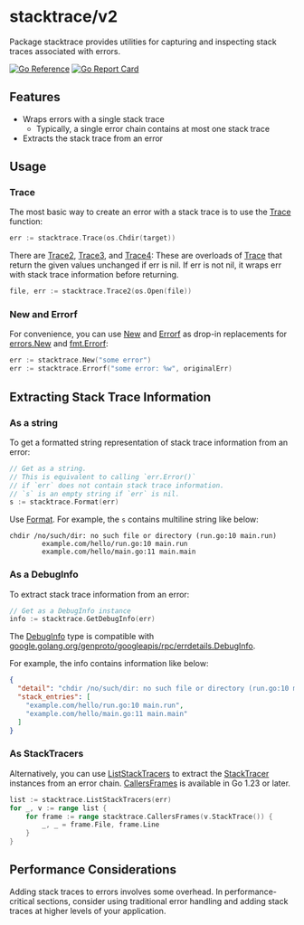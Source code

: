 # stacktrace/v2

Package stacktrace provides utilities for capturing and inspecting stack traces associated with errors.

[![Go Reference](https://pkg.go.dev/badge/github.com/goaux/stacktrace/v2.svg)](https://pkg.go.dev/github.com/goaux/stacktrace/v2)
[![Go Report Card](https://goreportcard.com/badge/github.com/goaux/stacktrace/v2)](https://goreportcard.com/report/github.com/goaux/stacktrace/v2)

## Features

- Wraps errors with a single stack trace
  - Typically, a single error chain contains at most one stack trace
- Extracts the stack trace from an error

## Usage

### Trace

The most basic way to create an error with a stack trace is to use the [Trace][] function:

```go
err := stacktrace.Trace(os.Chdir(target))
```

There are [Trace2][], [Trace3][], and [Trace4][]:
These are overloads of [Trace][] that return the given values unchanged if err is nil.
If err is not nil, it wraps err with stack trace information before returning.

[Trace]: https://pkg.go.dev/github.com/goaux/stacktrace/v2#Trace
[Trace2]: https://pkg.go.dev/github.com/goaux/stacktrace/v2#Trace2
[Trace3]: https://pkg.go.dev/github.com/goaux/stacktrace/v3#Trace3
[Trace4]: https://pkg.go.dev/github.com/goaux/stacktrace/v4#Trace4

```go
file, err := stacktrace.Trace2(os.Open(file))
```

### New and Errorf

For convenience, you can use [New][] and [Errorf][] as drop-in replacements for [errors.New][] and [fmt.Errorf][]:

```go
err := stacktrace.New("some error")
err := stacktrace.Errorf("some error: %w", originalErr)
```

[New]: https://pkg.go.dev/github.com/goaux/stacktrace/v2#New
[Errorf]: https://pkg.go.dev/github.com/goaux/stacktrace/v2#Errorf
[errors.New]: https://pkg.go.dev/errors#New
[fmt.Errorf]: https://pkg.go.dev/fmt#Errorf

## Extracting Stack Trace Information

### As a string

To get a formatted string representation of stack trace information from an error:

```go
// Get as a string.
// This is equivalent to calling `err.Error()`
// if `err` does not contain stack trace information.
// `s` is an empty string if `err` is nil.
s := stacktrace.Format(err)
```

Use [Format][].
For example, the `s` contains multiline string like below:

```text
chdir /no/such/dir: no such file or directory (run.go:10 main.run)
        example.com/hello/run.go:10 main.run
        example.com/hello/main.go:11 main.main
```

[Format]: https://pkg.go.dev/github.com/goaux/stacktrace/v2#Format

### As a DebugInfo

To extract stack trace information from an error:

```go
// Get as a DebugInfo instance
info := stacktrace.GetDebugInfo(err)
```

The [DebugInfo](https://pkg.go.dev/github.com/goaux/stacktrace/v2#DebugInfo) type is compatible with [google.golang.org/genproto/googleapis/rpc/errdetails.DebugInfo](https://pkg.go.dev/google.golang.org/genproto/googleapis/rpc/errdetails#DebugInfo).

For example, the info contains information like below:

```json
{
  "detail": "chdir /no/such/dir: no such file or directory (run.go:10 main.run)",
  "stack_entries": [
    "example.com/hello/run.go:10 main.run",
    "example.com/hello/main.go:11 main.main"
  ]
}
```

### As StackTracers

Alternatively, you can use [ListStackTracers][] to extract the [StackTracer][] instances from an error chain.
[CallersFrames][] is available in Go 1.23 or later.

[ListStackTracers]: https://pkg.go.dev/github.com/goaux/stacktrace/v2#ListStackTracers
[StackTracer]: https://pkg.go.dev/github.com/goaux/stacktrace/v2#StackTracer
[CallersFrames]: https://pkg.go.dev/github.com/goaux/stacktrace/v2#CallersFrames

```go
list := stacktrace.ListStackTracers(err)
for _, v := range list {
	for frame := range stacktrace.CallersFrames(v.StackTrace()) {
		_, _ = frame.File, frame.Line
	}
}
```

## Performance Considerations

Adding stack traces to errors involves some overhead. In performance-critical
sections, consider using traditional error handling and adding stack traces at
higher levels of your application.
